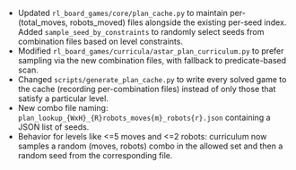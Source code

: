 - Updated `rl_board_games/core/plan_cache.py` to maintain per-(total_moves, robots_moved) files alongside the existing per-seed index. Added `sample_seed_by_constraints` to randomly select seeds from combination files based on level constraints.
- Modified `rl_board_games/curricula/astar_plan_curriculum.py` to prefer sampling via the new combination files, with fallback to predicate-based scan.
- Changed `scripts/generate_plan_cache.py` to write every solved game to the cache (recording per-combination files) instead of only those that satisfy a particular level.
- New combo file naming: `plan_lookup_{WxH}_{R}robots_moves{m}_robots{r}.json` containing a JSON list of seeds.
- Behavior for levels like <=5 moves and <=2 robots: curriculum now samples a random (moves, robots) combo in the allowed set and then a random seed from the corresponding file. 